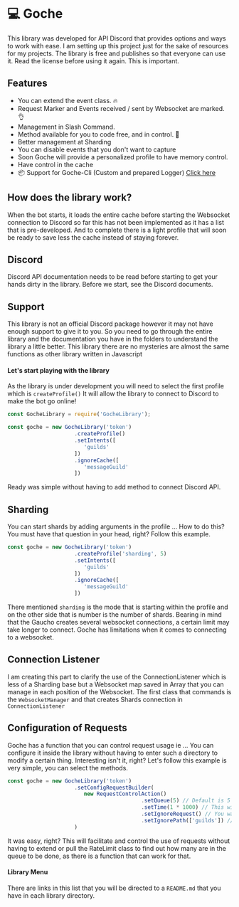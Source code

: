 # 💻 Goche
This library was developed for API Discord that provides options and ways to work with ease. I am setting up this project just for the sake of resources for my projects. The library is free and publishes so that everyone can use it. Read the license before using it again. This is important.

## Features
- You can extend the event class. 🔥
- Request Marker and Events received / sent by Websocket are marked. 👌
- Management in Slash Command. 
- Method available for you to code free, and in control. 🎉
- Better management at Sharding 
- You can disable events that you don't want to capture
- Soon Goche will provide a personalized profile to have memory control.
- Have control in the cache
- 📦 Support for Goche-Cli (Custom and prepared Logger) [Click here](https://github.com/NavyCake/goche-cli)


## How does the library work?
When the bot starts, it loads the entire cache before starting the Websocket connection to Discord so far this has not been implemented as it has a list that is pre-developed. And to complete there is a light profile that will soon be ready to save less the cache instead of staying forever.


## Discord
Discord API documentation needs to be read before starting to get your hands dirty in the library. Before we start, see the Discord documents.


##   Support
This library is not an official Discord package however it may not have enough support to give it to you. So you need to go through the entire library and the documentation you have in the folders to understand the library a little better. This library there are no mysteries are almost the same functions as other library written in Javascript


#### Let's start playing with the library
As the library is under development you will need to select the first profile which is `createProfile()` It will allow the library to connect to Discord to make the bot go online!

```js
const GocheLibrary = require('GocheLibrary');

const goche = new GocheLibrary('token')
                     .createProfile()
                     .setIntents([
                        'guilds'
                     ])
                     .ignoreCache([
                        'messageGuild'
                     ])

```




Ready was simple without having to add method to connect Discord API.


## Sharding
You can start shards by adding arguments in the profile ... How to do this? You must have that question in your head, right? Follow this example.
```js
const goche = new GocheLibrary('token')
                     .createProfile('sharding', 5)
                     .setIntents([
                        'guilds'
                     ])
                     .ignoreCache([
                        'messageGuild'
                     ])
```

There mentioned `sharding` is the mode that is starting within the profile and on the other side that is number is the number of shards. Bearing in mind that the Gaucho creates several websocket connections, a certain limit may take longer to connect. Goche has limitations when it comes to connecting to a websocket.


## Connection Listener
I am creating this part to clarify the use of the ConnectionListener which is less of a Sharding base but a Websocket map saved in Array that you can manage in each position of the Websocket. The first class that commands is the `WebsocketManager` and that creates Shards connection in `ConnectionListener`


## Configuration of Requests
Goche has a function that you can control request usage ie ... You can configure it inside the library without having to enter such a directory to modify a certain thing. Interesting isn't it, right? Let's follow this example is very simple, you can select the methods.
```js
const goche = new GocheLibrary('token')
                     .setConfigRequestBuilder(
                        new RequestControlAction()
                                          .setQueue(5) // Default is 5
                                          .setTime(1 * 1000) // This will release the requests that are stuck in the famous error 429
                                          .setIgnoreRequest() // You want this function to ignore those flooding requests
                                          .setIgnorePath(['guilds']) // Particularly this function is in beta, I'm not sure if this will work without 100%
                     )
```

It was easy, right? This will facilitate and control the use of requests without having to extend or pull the RateLimit class to find out how many are in the queue to be done, as there is a function that can work for that.



#### Library Menu
There are links in this list that you will be directed to a `README.md` that you have in each library directory.



